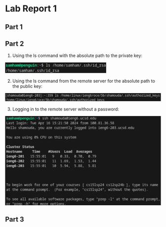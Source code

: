 # Lab Report 1
## Part 1

## Part 2

1. Using the ls command with the absolute path to the private key:

![lsCommandForPrivate.png](https://github.com/Sam-Ham-UCSD/cse15l-lab-reports/blob/main/images/LB2/lsCommandForPrivate.png)

2. Using the ls command from the remote server for the absolute path to the public key:

![lsCommandForPublicFromRemote.png](https://github.com/Sam-Ham-UCSD/cse15l-lab-reports/blob/main/images/LB2/lsCommandForPublicFromRemote.png)

3. Logging in to the remote server without a password:

![loggingInWithoutPassword.png](https://github.com/Sam-Ham-UCSD/cse15l-lab-reports/blob/main/images/LB2/loggingInWithoutPassword.png)

## Part 3
